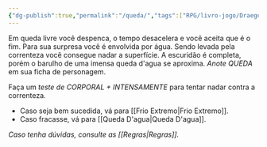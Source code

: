 ```yaml
---
{"dg-publish":true,"permalink":"/queda/","tags":["RPG/livro-jogo/Draegeni/story-points"],"created":"2024-12-20T16:08:18.632-05:00","updated":"2024-12-24T16:13:13.907-05:00"}
---
```



Em queda livre você despenca, o tempo desacelera e você aceita que é o fim. Para sua surpresa você é envolvida por água. Sendo levada pela correnteza você consegue nadar a superfície. A escuridão é completa, porém o barulho de uma imensa queda d'agua se aproxima. *Anote QUEDA* em sua ficha de personagem.

Faça um *teste de CORPORAL + INTENSAMENTE* para tentar nadar contra a correnteza.

- Caso seja bem sucedida, vá para [[Frio Extremo\|Frio Extremo]].
- Caso fracasse, vá para [[Queda D'agua\|Queda D'agua]].

*Caso tenha dúvidas, consulte as [[Regras\|Regras]].*
